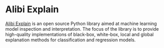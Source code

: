 # Alibi Explain

[Alibi Explain](https://github.com/SeldonIO/alibi) is an open source Python library aimed at machine
learning model inspection and interpretation. The focus of the library is to provide high-quality implementations
of black-box, white-box, local and global explanation methods for classification and regression models.
